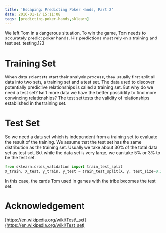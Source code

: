 ```yaml
---
title: 'Escaping: Predicting Poker Hands, Part 2'
date: 2016-01-17 15:11:08
tags: [predicting-poker-hands,sklearn]
---
```

We left Tom in a dangerous situation. To win the game, Tom needs to accurately predict poker hands. His predictions must rely on a training and test set. testing.123
<!-- more -->

# Training Set
When data scientists start their analysis process, they usually first split all data into two sets, a training set and a test set. The data used to discover potentially predictive relationships is called a training set. But why do we need a test set? Isn't more data we have the better possibility to find more convincing relationships? The test set tests the validity of relationships established in the training set.

# Test Set
So we need a data set which is independent from a training set to evaluate the result of the training. We assume that the test set has the same distribution as the training set. Usually we take about 30% of the total data set as test set. But while the data set is very large, we can take 5% or 3% to be the test set.

```python
from sklearn.cross_validation import train_test_split
X_train, X_test, y_train, y_test = train_test_split(X, y, test_size=0.3)
```

In this case, the cards Tom used in games with the tribe becomes the test set.

# Acknowledgement
[https://en.wikipedia.org/wiki/Test\_set](https://en.wikipedia.org/wiki/Test_set)
